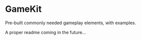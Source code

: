 # GameKit
Pre-built commonly needed gameplay elements, with examples.

A proper readme coming in the future...
